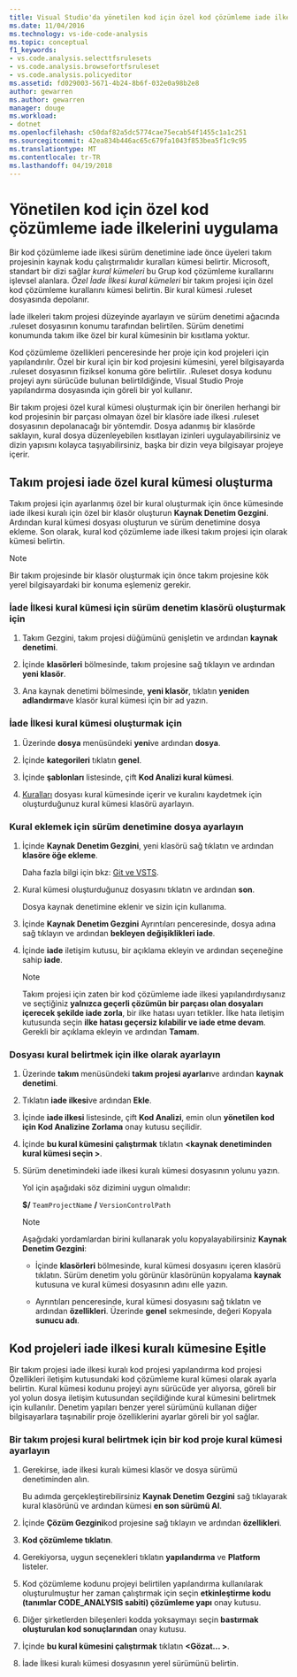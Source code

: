 ```yaml
---
title: Visual Studio'da yönetilen kod için özel kod çözümleme iade ilkelerini uygulama
ms.date: 11/04/2016
ms.technology: vs-ide-code-analysis
ms.topic: conceptual
f1_keywords:
- vs.code.analysis.selecttfsrulesets
- vs.code.analysis.browsefortfsruleset
- vs.code.analysis.policyeditor
ms.assetid: fd029003-5671-4b24-8b6f-032e0a98b2e8
author: gewarren
ms.author: gewarren
manager: douge
ms.workload:
- dotnet
ms.openlocfilehash: c50daf82a5dc5774cae75ecab54f1455c1a1c251
ms.sourcegitcommit: 42ea834b446ac65c679fa1043f853bea5f1c9c95
ms.translationtype: MT
ms.contentlocale: tr-TR
ms.lasthandoff: 04/19/2018
---
```

# <a name="implement-custom-code-analysis-check-in-policies-for-managed-code"></a>Yönetilen kod için özel kod çözümleme iade ilkelerini uygulama

Bir kod çözümleme iade ilkesi sürüm denetimine iade önce üyeleri takım projesinin kaynak kodu çalıştırmalıdır kuralları kümesi belirtir. Microsoft, standart bir dizi sağlar *kural kümeleri* bu Grup kod çözümleme kurallarını işlevsel alanlara. *Özel İade İlkesi kural kümeleri* bir takım projesi için özel kod çözümleme kurallarını kümesi belirtin. Bir kural kümesi .ruleset dosyasında depolanır.

İade ilkeleri takım projesi düzeyinde ayarlayın ve sürüm denetimi ağacında .ruleset dosyasının konumu tarafından belirtilen. Sürüm denetimi konumunda takım ilke özel bir kural kümesinin bir kısıtlama yoktur.

Kod çözümleme özellikleri penceresinde her proje için kod projeleri için yapılandırılır. Özel bir kural için bir kod projesini kümesini, yerel bilgisayarda .ruleset dosyasının fiziksel konuma göre belirtilir. .Ruleset dosya kodunu projeyi aynı sürücüde bulunan belirtildiğinde, Visual Studio Proje yapılandırma dosyasında için göreli bir yol kullanır.

Bir takım projesi özel kural kümesi oluşturmak için bir önerilen herhangi bir kod projesinin bir parçası olmayan özel bir klasöre iade ilkesi .ruleset dosyasının depolanacağı bir yöntemdir. Dosya adanmış bir klasörde saklayın, kural dosya düzenleyebilen kısıtlayan izinleri uygulayabilirsiniz ve dizin yapısını kolayca taşıyabilirsiniz, başka bir dizin veya bilgisayar projeye içerir.

## <a name="create-the-team-project-custom-check-in-rule-set"></a>Takım projesi iade özel kural kümesi oluşturma

Takım projesi için ayarlanmış özel bir kural oluşturmak için önce kümesinde iade ilkesi kuralı için özel bir klasör oluşturun **Kaynak Denetim Gezgini**. Ardından kural kümesi dosyası oluşturun ve sürüm denetimine dosya ekleme. Son olarak, kural kod çözümleme iade ilkesi takım projesi için olarak kümesi belirtin.

> [!NOTE]
> Bir takım projesinde bir klasör oluşturmak için önce takım projesine kök yerel bilgisayardaki bir konuma eşlemeniz gerekir.

### <a name="to-create-the-version-control-folder-for-the-check-in-policy-rule-set"></a>İade İlkesi kural kümesi için sürüm denetim klasörü oluşturmak için

1. Takım Gezgini, takım projesi düğümünü genişletin ve ardından **kaynak denetimi**.

2. İçinde **klasörleri** bölmesinde, takım projesine sağ tıklayın ve ardından **yeni klasör**.

3. Ana kaynak denetimi bölmesinde, **yeni klasör**, tıklatın **yeniden adlandırma**ve klasör kural kümesi için bir ad yazın.

### <a name="to-create-the-check-in-policy-rule-set"></a>İade İlkesi kural kümesi oluşturmak için

1. Üzerinde **dosya** menüsündeki **yeni**ve ardından **dosya**.

2. İçinde **kategorileri** tıklatın **genel**.

3. İçinde **şablonları** listesinde, çift **Kod Analizi kural kümesi**.

4. [Kuralları](../code-quality/how-to-create-a-custom-rule-set.md) dosyası kural kümesinde içerir ve kuralını kaydetmek için oluşturduğunuz kural kümesi klasörü ayarlayın.

### <a name="to-add-the-rule-set-file-to-version-control"></a>Kural eklemek için sürüm denetimine dosya ayarlayın

1. İçinde **Kaynak Denetim Gezgini**, yeni klasörü sağ tıklatın ve ardından **klasöre öğe ekleme**.

     Daha fazla bilgi için bkz: [Git ve VSTS](/vsts/git/overview).

2. Kural kümesi oluşturduğunuz dosyasını tıklatın ve ardından **son**.

     Dosya kaynak denetimine eklenir ve sizin için kullanıma.

3. İçinde **Kaynak Denetim Gezgini** Ayrıntıları penceresinde, dosya adına sağ tıklayın ve ardından **bekleyen değişiklikleri iade**.

4. İçinde **iade** iletişim kutusu, bir açıklama ekleyin ve ardından seçeneğine sahip **iade**.

    > [!NOTE]
    > Takım projesi için zaten bir kod çözümleme iade ilkesi yapılandırdıysanız ve seçtiğiniz **yalnızca geçerli çözümün bir parçası olan dosyaları içerecek şekilde iade zorla**, bir ilke hatası uyarı tetikler. İlke hata iletişim kutusunda seçin **ilke hatası geçersiz kılabilir ve iade etme devam**. Gerekli bir açıklama ekleyin ve ardından **Tamam**.

### <a name="to-specify-the-rule-set-file-as-the-check-in-policy"></a>Dosyası kural belirtmek için ilke olarak ayarlayın

1. Üzerinde **takım** menüsündeki **takım projesi ayarları**ve ardından **kaynak denetimi**.

2. Tıklatın **iade ilkesi**ve ardından **Ekle**.

3. İçinde **iade ilkesi** listesinde, çift **Kod Analizi**, emin olun **yönetilen kod için Kod Analizine Zorlama** onay kutusu seçilidir.

4. İçinde **bu kural kümesini çalıştırmak** tıklatın  **\<kaynak denetiminden kural kümesi seçin >**.

5. Sürüm denetimindeki iade ilkesi kuralı kümesi dosyasının yolunu yazın.

     Yol için aşağıdaki söz dizimini uygun olmalıdır:

     **$/** `TeamProjectName` **/** `VersionControlPath`

    > [!NOTE]
    > Aşağıdaki yordamlardan birini kullanarak yolu kopyalayabilirsiniz **Kaynak Denetim Gezgini**:

    - İçinde **klasörleri** bölmesinde, kural kümesi dosyasını içeren klasörü tıklatın. Sürüm denetim yolu görünür klasörünün kopyalama **kaynak** kutusuna ve kural kümesi dosyasının adını elle yazın.

    - Ayrıntıları penceresinde, kural kümesi dosyasını sağ tıklatın ve ardından **özellikleri**. Üzerinde **genel** sekmesinde, değeri Kopyala **sunucu adı**.

## <a name="synchronize-code-projects-to-the-check-in-policy-rule-set"></a>Kod projeleri iade ilkesi kuralı kümesine Eşitle

Bir takım projesi iade ilkesi kuralı kod projesi yapılandırma kod projesi Özellikleri iletişim kutusundaki kod çözümleme kural kümesi olarak ayarla belirtin. Kural kümesi kodunu projeyi aynı sürücüde yer alıyorsa, göreli bir yol yolun dosya iletişim kutusundan seçildiğinde kural kümesini belirtmek için kullanılır. Denetim yapıları benzer yerel sürümünü kullanan diğer bilgisayarlara taşınabilir proje özelliklerini ayarlar göreli bir yol sağlar.

### <a name="to-specify-a-team-project-rule-set-as-the-rule-set-of-a-code-project"></a>Bir takım projesi kural belirtmek için bir kod proje kural kümesi ayarlayın

1. Gerekirse, iade ilkesi kuralı kümesi klasör ve dosya sürümü denetiminden alın.

   Bu adımda gerçekleştirebilirsiniz **Kaynak Denetim Gezgini** sağ tıklayarak kural klasörünü ve ardından kümesi **en son sürümü Al**.

2. İçinde **Çözüm Gezgini**kod projesine sağ tıklayın ve ardından **özellikleri**.

3. **Kod çözümleme tıklatın**.

4. Gerekiyorsa, uygun seçenekleri tıklatın **yapılandırma** ve **Platform** listeler.

5. Kod çözümleme kodunu projeyi belirtilen yapılandırma kullanılarak oluşturulmuştur her zaman çalıştırmak için seçin **etkinleştirme kodu (tanımlar CODE_ANALYSIS sabiti) çözümleme yapı** onay kutusu.

6. Diğer şirketlerden bileşenleri kodda yoksaymayı seçin **bastırmak oluşturulan kod sonuçlarından** onay kutusu.

7. İçinde **bu kural kümesini çalıştırmak** tıklatın  **\<Gözat... >**.

8. İade İlkesi kuralı kümesi dosyasının yerel sürümünü belirtin.